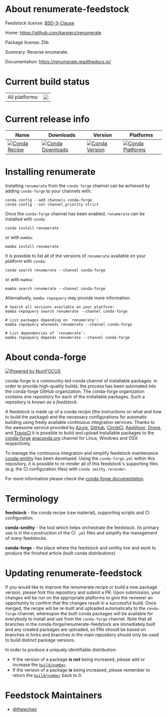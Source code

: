 About renumerate-feedstock
==========================

Feedstock license: [BSD-3-Clause](https://github.com/conda-forge/renumerate-feedstock/blob/main/LICENSE.txt)

Home: https://github.com/karpierz/renumerate

Package license: Zlib

Summary: Reverse enumerate.

Documentation: https://renumerate.readthedocs.io/

Current build status
====================


<table><tr><td>All platforms:</td>
    <td>
      <a href="https://dev.azure.com/conda-forge/feedstock-builds/_build/latest?definitionId=22755&branchName=main">
        <img src="https://dev.azure.com/conda-forge/feedstock-builds/_apis/build/status/renumerate-feedstock?branchName=main">
      </a>
    </td>
  </tr>
</table>

Current release info
====================

| Name | Downloads | Version | Platforms |
| --- | --- | --- | --- |
| [![Conda Recipe](https://img.shields.io/badge/recipe-renumerate-green.svg)](https://anaconda.org/conda-forge/renumerate) | [![Conda Downloads](https://img.shields.io/conda/dn/conda-forge/renumerate.svg)](https://anaconda.org/conda-forge/renumerate) | [![Conda Version](https://img.shields.io/conda/vn/conda-forge/renumerate.svg)](https://anaconda.org/conda-forge/renumerate) | [![Conda Platforms](https://img.shields.io/conda/pn/conda-forge/renumerate.svg)](https://anaconda.org/conda-forge/renumerate) |

Installing renumerate
=====================

Installing `renumerate` from the `conda-forge` channel can be achieved by adding `conda-forge` to your channels with:

```
conda config --add channels conda-forge
conda config --set channel_priority strict
```

Once the `conda-forge` channel has been enabled, `renumerate` can be installed with `conda`:

```
conda install renumerate
```

or with `mamba`:

```
mamba install renumerate
```

It is possible to list all of the versions of `renumerate` available on your platform with `conda`:

```
conda search renumerate --channel conda-forge
```

or with `mamba`:

```
mamba search renumerate --channel conda-forge
```

Alternatively, `mamba repoquery` may provide more information:

```
# Search all versions available on your platform:
mamba repoquery search renumerate --channel conda-forge

# List packages depending on `renumerate`:
mamba repoquery whoneeds renumerate --channel conda-forge

# List dependencies of `renumerate`:
mamba repoquery depends renumerate --channel conda-forge
```


About conda-forge
=================

[![Powered by
NumFOCUS](https://img.shields.io/badge/powered%20by-NumFOCUS-orange.svg?style=flat&colorA=E1523D&colorB=007D8A)](https://numfocus.org)

conda-forge is a community-led conda channel of installable packages.
In order to provide high-quality builds, the process has been automated into the
conda-forge GitHub organization. The conda-forge organization contains one repository
for each of the installable packages. Such a repository is known as a *feedstock*.

A feedstock is made up of a conda recipe (the instructions on what and how to build
the package) and the necessary configurations for automatic building using freely
available continuous integration services. Thanks to the awesome service provided by
[Azure](https://azure.microsoft.com/en-us/services/devops/), [GitHub](https://github.com/),
[CircleCI](https://circleci.com/), [AppVeyor](https://www.appveyor.com/),
[Drone](https://cloud.drone.io/welcome), and [TravisCI](https://travis-ci.com/)
it is possible to build and upload installable packages to the
[conda-forge](https://anaconda.org/conda-forge) [anaconda.org](https://anaconda.org/)
channel for Linux, Windows and OSX respectively.

To manage the continuous integration and simplify feedstock maintenance
[conda-smithy](https://github.com/conda-forge/conda-smithy) has been developed.
Using the ``conda-forge.yml`` within this repository, it is possible to re-render all of
this feedstock's supporting files (e.g. the CI configuration files) with ``conda smithy rerender``.

For more information please check the [conda-forge documentation](https://conda-forge.org/docs/).

Terminology
===========

**feedstock** - the conda recipe (raw material), supporting scripts and CI configuration.

**conda-smithy** - the tool which helps orchestrate the feedstock.
                   Its primary use is in the construction of the CI ``.yml`` files
                   and simplify the management of *many* feedstocks.

**conda-forge** - the place where the feedstock and smithy live and work to
                  produce the finished article (built conda distributions)


Updating renumerate-feedstock
=============================

If you would like to improve the renumerate recipe or build a new
package version, please fork this repository and submit a PR. Upon submission,
your changes will be run on the appropriate platforms to give the reviewer an
opportunity to confirm that the changes result in a successful build. Once
merged, the recipe will be re-built and uploaded automatically to the
`conda-forge` channel, whereupon the built conda packages will be available for
everybody to install and use from the `conda-forge` channel.
Note that all branches in the conda-forge/renumerate-feedstock are
immediately built and any created packages are uploaded, so PRs should be based
on branches in forks and branches in the main repository should only be used to
build distinct package versions.

In order to produce a uniquely identifiable distribution:
 * If the version of a package **is not** being increased, please add or increase
   the [``build/number``](https://docs.conda.io/projects/conda-build/en/latest/resources/define-metadata.html#build-number-and-string).
 * If the version of a package **is** being increased, please remember to return
   the [``build/number``](https://docs.conda.io/projects/conda-build/en/latest/resources/define-metadata.html#build-number-and-string)
   back to 0.

Feedstock Maintainers
=====================

* [@thewchan](https://github.com/thewchan/)


